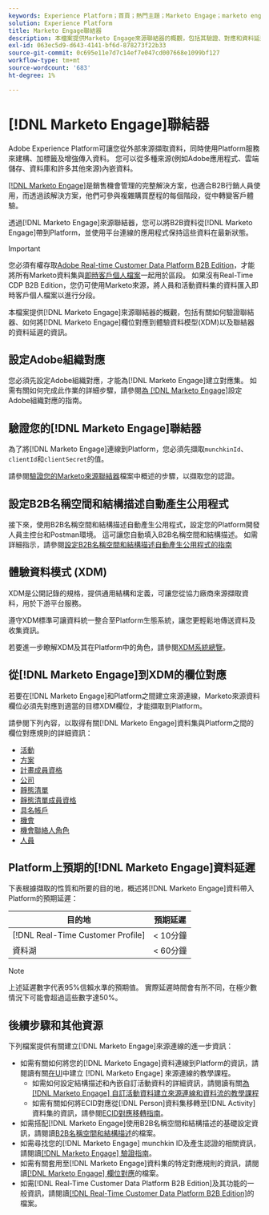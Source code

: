 ```yaml
---
keywords: Experience Platform；首頁；熱門主題；Marketo Engage；marketo engage；marketo
solution: Experience Platform
title: Marketo Engage聯結器
description: 本檔案提供Marketo Engage來源聯結器的概觀，包括其驗證、對應和資料延遲的相關資訊。
exl-id: 063ec5d9-d643-4141-bf6d-878273f22b33
source-git-commit: 0c695e11e7d7c14ef7e047cd007668e1099bf127
workflow-type: tm+mt
source-wordcount: '683'
ht-degree: 1%

---
```


# [!DNL Marketo Engage]聯結器

Adobe Experience Platform可讓您從外部來源擷取資料，同時使用Platform服務來建構、加標籤及增強傳入資料。 您可以從多種來源(例如Adobe應用程式、雲端儲存、資料庫和許多其他來源)內嵌資料。

[[!DNL Marketo Engage]](https://www.marketo.com/software/)是銷售機會管理的完整解決方案，也適合B2B行銷人員使用，而透過該解決方案，他們可參與複雜購買歷程的每個階段，從中轉變客戶體驗。

透過[!DNL Marketo Engage]來源聯結器，您可以將B2B資料從[!DNL Marketo Engage]帶到Platform，並使用平台連線的應用程式保持這些資料在最新狀態。

>[!IMPORTANT]
>
>您必須有權存取[Adobe Real-time Customer Data Platform B2B Edition](../../../../rtcdp/b2b-overview.md)，才能將所有Marketo資料集與[即時客戶個人檔案](../../../../profile/home.md)一起用於區段。 如果沒有Real-Time CDP B2B Edition，您仍可使用Marketo來源，將人員和活動資料集的資料匯入即時客戶個人檔案以進行分段。

本檔案提供[!DNL Marketo Engage]來源聯結器的概觀，包括有關如何驗證聯結器、如何將[!DNL Marketo Engage]欄位對應到體驗資料模型(XDM)以及聯結器的資料延遲的資訊。

## 設定Adobe組織對應

您必須先設定Adobe組織對應，才能為[!DNL Marketo Engage]建立對應集。 如需有關如何完成此作業的詳細步驟，請參閱[為 [!DNL Marketo Engage]](https://experienceleague.adobe.com/docs/marketo/using/product-docs/core-marketo-concepts/miscellaneous/set-up-adobe-organization-mapping.html)設定Adobe組織對應的指南。

## 驗證您的[!DNL Marketo Engage]聯結器

為了將[!DNL Marketo Engage]連線到Platform，您必須先擷取`munchkinId`、`clientId`和`clientSecret`的值。

請參閱[驗證您的Marketo來源聯結器](./marketo-auth.md)檔案中概述的步驟，以擷取您的認證。

## 設定B2B名稱空間和結構描述自動產生公用程式

接下來，使用B2B名稱空間和結構描述自動產生公用程式，設定您的Platform開發人員主控台和Postman環境。 這可讓您自動填入B2B名稱空間和結構描述。 如需詳細指示，請參閱[設定B2B名稱空間和結構描述自動產生公用程式的指南](./marketo-namespaces.md)

## 體驗資料模式 (XDM)

XDM是公開記錄的規格，提供通用結構和定義，可讓您從協力廠商來源擷取資料，用於下游平台服務。

遵守XDM標準可讓資料統一整合至Platform生態系統，讓您更輕鬆地傳送資料及收集資訊。

若要進一步瞭解XDM及其在Platform中的角色，請參閱[XDM系統總覽](../../../../xdm/home.md)。

## 從[!DNL Marketo Engage]到XDM的欄位對應

若要在[!DNL Marketo Engage]和Platform之間建立來源連線，Marketo來源資料欄位必須先對應到適當的目標XDM欄位，才能擷取到Platform。

請參閱下列內容，以取得有關[!DNL Marketo Engage]資料集與Platform之間的欄位對應規則的詳細資訊：

* [活動](../mapping/marketo.md#activities)
* [方案](../mapping/marketo.md#programs)
* [計畫成員資格](../mapping/marketo.md#program-memberships)
* [公司](../mapping/marketo.md#companies)
* [靜態清單](../mapping/marketo.md#static-lists)
* [靜態清單成員資格](../mapping/marketo.md#static-list-memberships)
* [具名帳戶](../mapping/marketo.md#named-accounts)
* [機會](../mapping/marketo.md#opportunities)
* [機會聯絡人角色](../mapping/marketo.md#opportunity-contact-roles)
* [人員](../mapping/marketo.md#persons)

## Platform上預期的[!DNL Marketo Engage]資料延遲

下表根據擷取的性質和所要的目的地，概述將[!DNL Marketo Engage]資料帶入Platform的預期延遲：

| 目的地 | 預期延遲 |
| ----------- | ---------------- |
| [!DNL Real-Time Customer Profile] | &lt; 10分鐘 |
| 資料湖 | &lt; 60分鐘 |

>[!NOTE]
>
>上述延遲數字代表95%信賴水準的預期值。 實際延遲時間會有所不同，在極少數情況下可能會超過這些數字達50%。

## 後續步驟和其他資源

下列檔案提供有關建立[!DNL Marketo Engage]來源連線的進一步資訊：

* 如需有關如何將您的[!DNL Marketo Engage]資料連線到Platform的資訊，請閱讀有關[在UI](../../../tutorials/ui/create/adobe-applications/marketo.md)中建立 [!DNL Marketo Engage] 來源連線的教學課程。
   * 如需如何設定結構描述和內嵌自訂活動資料的詳細資訊，請閱讀有關[為 [!DNL Marketo Engage] 自訂活動資料建立來源連線和資料流的教學課程](../../../tutorials/ui/create/adobe-applications/marketo-custom-activities.md)
   * 如需有關如何將ECID對應從[!DNL Person]資料集移轉至[!DNL Activity]資料集的資訊，請參閱[ECID對應移轉指南](./migration.md)。
* 如需搭配[!DNL Marketo Engage]使用B2B名稱空間和結構描述的基礎設定資訊，請閱讀[B2B名稱空間和結構描述](./marketo-namespaces.md)的檔案。
* 如需尋找您的[!DNL Marketo Engage] munchkin ID及產生認證的相關資訊，請閱讀[[!DNL Marketo Engage] 驗證指南](./marketo-auth.md)。
* 如需有關套用至[!DNL Marketo Engage]資料集的特定對應規則的資訊，請閱讀[[!DNL Marketo Engage] 欄位對應](../mapping/marketo.md)的檔案。
* 如需[!DNL Real-Time Customer Data Platform B2B Edition]及其功能的一般資訊，請閱讀[[!DNL Real-Time Customer Data Platform B2B Edition]](../../../../rtcdp/b2b-overview.md)的檔案。
